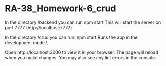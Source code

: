 # RA-38_Homework-6_crud
In the directory /backend you can run
npm start
This will start the server on port 7777 (http://localhost:7777)

In the directory /crud you can run:
npm start
Runs the app in the development mode.\

Open http://localhost:3000 to view it in your browser.
The page will reload when you make changes.
You may also see any lint errors in the console.

